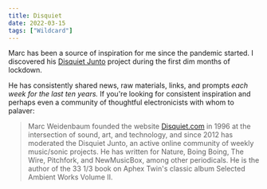 ```yaml
---
title: Disquiet
date: 2022-03-15
tags: ["Wildcard"]
---
```


Marc has been a source of inspiration for me since the pandemic started. I discovered his [Disquiet Junto](https://disquiet.com/2016/07/14/junto-0237/) project during the first dim months of lockdown.<!--x-->

He has consistently shared news, raw materials, links, and prompts _each week for the last ten years._ If you're looking for consistent inspiration and perhaps even a community of thoughtful electronicists with whom to palaver:

> Marc Weidenbaum founded the website [Disquiet.com](https://disquiet.com) in 1996 at the intersection of sound, art, and technology, and since 2012 has moderated the Disquiet Junto, an active online community of weekly music/sonic projects. He has written for Nature, Boing Boing, The Wire, Pitchfork, and NewMusicBox, among other periodicals. He is the author of the 33 1/3 book on Aphex Twin's classic album Selected Ambient Works Volume II.
